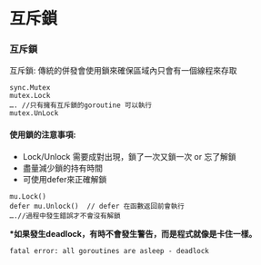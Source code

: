 # 互斥鎖

### 互斥鎖

互斥鎖: 傳統的併發會使用鎖來確保區域內只會有一個線程來存取&#x20;

```
sync.Mutex
mutex.Lock
…. //只有擁有互斥鎖的goroutine 可以執行
mutex.UnLock
```

#### 使用鎖的注意事項:

* Lock/Unlock 需要成對出現，鎖了一次又鎖一次 or 忘了解鎖&#x20;
* 盡量減少鎖的持有時間&#x20;
* 可使用defer來正確解鎖

```
mu.Lock()
defer mu.Unlock()  // defer 在函數返回前會執行
….//過程中發生錯誤才不會沒有解鎖
```

**\*如果發生deadlock，有時不會發生警告，而是程式就像是卡住一樣。**

```
fatal error: all goroutines are asleep - deadlock
```

